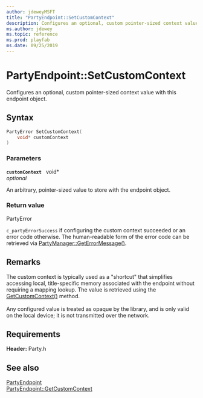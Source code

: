```yaml
---
author: jdeweyMSFT
title: "PartyEndpoint::SetCustomContext"
description: Configures an optional, custom pointer-sized context value with this endpoint object.
ms.author: jdewey
ms.topic: reference
ms.prod: playfab
ms.date: 09/25/2019
---
```


# PartyEndpoint::SetCustomContext  

Configures an optional, custom pointer-sized context value with this endpoint object.  

## Syntax  
  
```cpp
PartyError SetCustomContext(  
    void* customContext  
)  
```  
  
### Parameters  
  
**`customContext`** &nbsp; void*  
*optional*  
  
An arbitrary, pointer-sized value to store with the endpoint object.  
  
  
### Return value  
PartyError
  
```c_partyErrorSuccess``` if configuring the custom context succeeded or an error code otherwise. The human-readable form of the error code can be retrieved via [PartyManager::GetErrorMessage()](../../PartyManager/methods/partymanager_geterrormessage.md).
  
## Remarks  
  
The custom context is typically used as a "shortcut" that simplifies accessing local, title-specific memory associated with the endpoint without requiring a mapping lookup. The value is retrieved using the [GetCustomContext()](partyendpoint_getcustomcontext.md) method. <br /><br /> Any configured value is treated as opaque by the library, and is only valid on the local device; it is not transmitted over the network.
  
## Requirements  
  
**Header:** Party.h
  
## See also  
[PartyEndpoint](../partyendpoint.md)  
[PartyEndpoint::GetCustomContext](partyendpoint_getcustomcontext.md)
  
  
